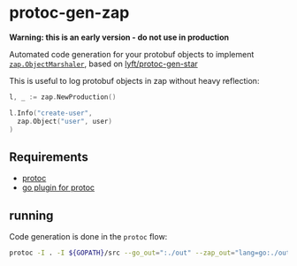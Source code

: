# protoc-gen-zap

**Warning: this is an early version - do not use in production**

Automated code generation for your protobuf objects to implement [`zap.ObjectMarshaler`](https://github.com/uber-go/zap/blob/master/zapcore/marshaler.go), based on [lyft/protoc-gen-star](https://github.com/lyft/protoc-gen-star)

This is useful to log protobuf objects in zap without heavy reflection:

```go
l, _ := zap.NewProduction()

l.Info("create-user",
  zap.Object("user", user)
)
```

## Requirements

- [protoc](http://google.github.io/proto-lens/installing-protoc.html)
- [go plugin for protoc](https://developers.google.com/protocol-buffers/docs/gotutorial)

## running

Code generation is done in the `protoc` flow:

```bash
protoc -I . -I ${GOPATH}/src --go_out=":./out" --zap_out="lang=go:./out" test.proto
```
